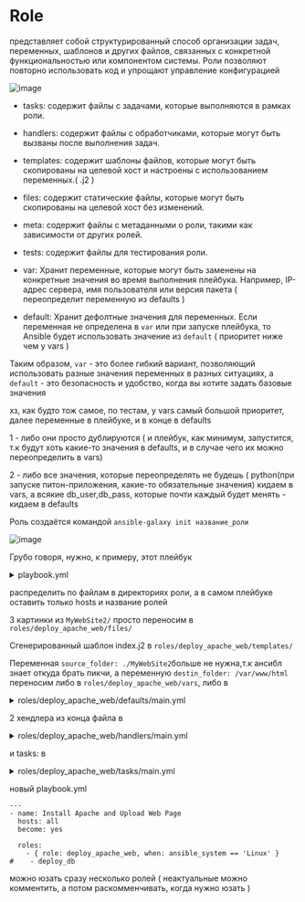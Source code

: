 # Role

представляет собой структурированный способ организации задач, переменных, шаблонов и других файлов, связанных с конкретной функциональностью или компонентом системы. Роли позволяют повторно использовать код и упрощают управление конфигурацией

![image](https://github.com/user-attachments/assets/0a0135f0-befa-4d7f-8b79-a4d2509cc201)

- tasks: содержит файлы с задачами, которые выполняются в рамках роли.
- handlers: содержит файлы с обработчиками, которые могут быть вызваны после выполнения задач.
- templates: содержит шаблоны файлов, которые могут быть скопированы на целевой хост и настроены с использованием переменных.( .j2 )
- files: содержит статические файлы, которые могут быть скопированы на целевой хост без изменений.
- meta: содержит файлы с метаданными о роли, такими как зависимости от других ролей.
- tests: содержит файлы для тестирования роли.

- var: Хранит переменные, которые могут быть заменены на конкретные значения во время выполнения плейбука. Например, IP-адрес сервера, имя пользователя или версия пакета ( переопределит переменную из defaults )
- default: Хранит дефолтные значения для переменных. Если переменная не определена в `var` или при запуске плейбука, то Ansible будет использовать значение из `default` ( приоритет ниже чем у vars )

Таким образом, `var` - это более гибкий вариант, позволяющий использовать разные значения переменных в разных ситуациях, а `default` - это безопасность и удобство, когда вы хотите задать базовые значения

хз, как будто тож самое, по тестам, у vars самый большой приоритет, далее переменные в плейбуке, и в конце в defaults

1 - либо они просто дублируются ( и плейбук, как минимум, запустится, т.к будут хоть какие-то значения в defaults, и в случае чего их можно переопределить в vars)

2 - либо все значения, которые переопределять не будешь ( python(при запуске питон-приложения, какие-то обязательные значения) кидаем в vars, а всякие db_user,db_pass, которые почти каждый будет менять - кидаем в defaults

Роль создаётся командой ```ansible-galaxy init название_роли```

![image](https://github.com/user-attachments/assets/8b2df6e4-825d-4ff4-8dff-ccd633436192)

Грубо говоря, нужно, к примеру, этот плейбук

<details> <summary>playbook.yml</summary>

```
---
- name: Install Apache and Upload Web Page
  hosts: all
  become: yes

  vars:
    source_folder: ./MyWebSite2
    destin_folder: /var/www/html

  tasks:

  - block:  #=========Block for Debian=======#

    - name: Install Apache for Debian
      apt: name=apache2 state=latest

    - name: Start WebServer and enable for Debian
      service: name=apache2 state=started enabled=yes

    when: ansible_os_family == "Debian"

  - block: #==========Block for Redhat=======#

    - name: Install Apache for Redhat
      yum: name=httpd state=latest

    - name: Start WebServer and enable for Redhat
      service: name=httpd state=started enabled=yes

    when: ansible_os_family == "Redhat"

  - name: Generate J2
    template: src={{ source_folder }}/index.j2 dest={{ destin_folder }}/index.html mode=0555
    notify:
       - Restart Apache Debian
       - Restart Apache Redhat

  - name: Copy Web Page to servers Debian
    copy: src={{ source_folder }}/{{ item }} dest={{ destin_folder }} mode=0555
    loop:
       - "dota.png"
       - "dota2.png"
       - "dota3.png"
    notify:
       - Restart Apache Debian
       - Restart Apache Redhat

  handlers:
  - name: Restart Apache Debian
    service: name=apache2 state=restarted
    when: ansible_os_family == "Debian"

  - name: Restart Apache Redhat
    service: name=httpd state=restarted
    when: ansible_os_family == "Redhat"

```
</details>

распределить по файлам в директориях роли, а в самом плейбуке оставить только hosts и название ролей

3 картинки из ```MyWebSite2/``` просто переносим в ```roles/deploy_apache_web/files/```

Сгенерированный шаблон index.j2 в ```roles/deploy_apache_web/templates/```

Переменная ```source_folder: ./MyWebSite2```больше не нужна,т.к ансибл знает откуда брать пикчи, а переменную ```destin_folder: /var/www/html``` переносим либо в ```roles/deploy_apache_web/vars```, либо в

<details> <summary>roles/deploy_apache_web/defaults/main.yml</summary>

```
---
# defaults file for deploy_apache_web

destin_folder: /var/www/html
```
</details>

2 хендлера из конца файла в 

<details> <summary>roles/deploy_apache_web/handlers/main.yml</summary>

```
---
# handlers file for deploy_apache_web

- name: Restart Apache Debian
  service: name=apache2 state=restarted
  when: ansible_os_family == "Debian"

- name: Restart Apache Redhat
  service: name=httpd state=restarted
  when: ansible_os_family == "Redhat"
```
</details>

и tasks: в

<details> <summary>roles/deploy_apache_web/tasks/main.yml</summary>

```
---
# tasks file for deploy_apache_web

- block:  #=========Block for Debian=======#

  - name: Install Apache for Debian
    apt: name=apache2 state=latest

  - name: Start WebServer and enable for Debian
    service: name=apache2 state=started enabled=yes

  when: ansible_os_family == "Debian"

- block: #==========Block for Redhat=======#

  - name: Install Apache for Redhat
    yum: name=httpd state=latest

  - name: Start WebServer and enable for Redhat
    service: name=httpd state=started enabled=yes

  when: ansible_os_family == "Redhat"

- name: Generate J2
  template: src=index.j2 dest={{ destin_folder }}/index.html mode=0555
  notify:
      - Restart Apache Debian
      - Restart Apache Redhat

- name: Copy Web Page to servers Debian
  copy: src={{ item }} dest={{ destin_folder }} mode=0555
  loop:
      - "dota.png"
      - "dota2.png"
      - "dota3.png"
  notify:
      - Restart Apache Debian
      - Restart Apache Redhat
```
</details>

новый playbook.yml
```
---
- name: Install Apache and Upload Web Page
  hosts: all
  become: yes

  roles:
    - { role: deploy_apache_web, when: ansible_system == 'Linux' }
#    - deploy_db
```
можно юзать сразу несколько ролей ( неактуальные можно комментить, а потом раскомменчивать, когда нужно юзать )

